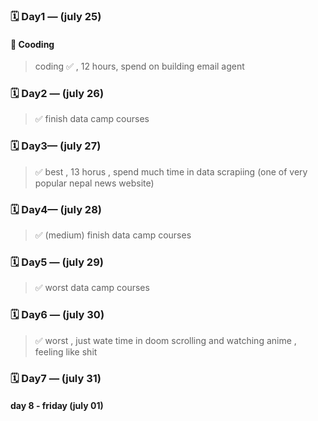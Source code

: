 ### 🗓️ Day1 — (july  25) 
#### 💬 Cooding
> coding ✅ , 12 hours, spend on building email agent 

### 🗓️ Day2 — (july  26) 
>  ✅  finish data camp courses 



### 🗓️ Day3— (july  27) 
>  ✅  best , 13 horus ,  spend much time in data  scrapiing (one of very popular nepal news website)


### 🗓️ Day4— (july  28) 
>  ✅  (medium) finish data camp courses  


### 🗓️ Day5 — (july  29) 
>  ✅  worst data camp courses 



### 🗓️ Day6 — (july  30) 

>  ✅  worst , just wate time in doom scrolling and watching anime , feeling like shit


### 🗓️ Day7 — (july  31) 



#### day 8 - friday (july 01)



